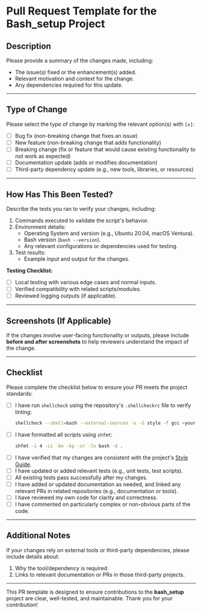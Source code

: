 # Pull Request Template for the Bash_setup Project

## Description

Please provide a summary of the changes made, including:
- The issue(s) fixed or the enhancement(s) added.
- Relevant motivation and context for the change.
- Any dependencies required for this update.

---

## Type of Change

Please select the type of change by marking the relevant option(s) with `[x]`:
- [ ] Bug fix (non-breaking change that fixes an issue)
- [ ] New feature (non-breaking change that adds functionality)
- [ ] Breaking change (fix or feature that would cause existing functionality to not work as expected)
- [ ] Documentation update (adds or modifies documentation)
- [ ] Third-party dependency update (e.g., new tools, libraries, or resources)

---

## How Has This Been Tested?

Describe the tests you ran to verify your changes, including:
1. Commands executed to validate the script's behavior.
2. Environment details:
   - Operating System and version (e.g., Ubuntu 20.04, macOS Ventura).
   - Bash version (`bash --version`).
   - Any relevant configurations or dependencies used for testing.
3. Test results:
   - Example input and output for the changes.

**Testing Checklist:**
- [ ] Local testing with various edge cases and normal inputs.
- [ ] Verified compatibility with related scripts/modules.
- [ ] Reviewed logging outputs (if applicable).

---

## Screenshots (If Applicable)

If the changes involve user-facing functionality or outputs, please include **before and after screenshots** to help reviewers understand the impact of the change.

---

## Checklist

Please complete the checklist below to ensure your PR meets the project standards:

- [ ] I have run `shellcheck` using the repository's `.shellcheckrc` file to verify linting:
  ```bash
  shellcheck --shell=bash --external-sources -x -S style -f gcc <your-script.sh>
  ```
- [ ] I have formatted all scripts using `shfmt`:
  ```bash
  shfmt -i 4 -ci -bn -kp -sr -ln bash -d .
  ```
- [ ] I have verified that my changes are consistent with the project's [Style Guide](./STYLEGUIDE.md).
- [ ] I have updated or added relevant tests (e.g., unit tests, test scripts).
- [ ] All existing tests pass successfully after my changes.
- [ ] I have added or updated documentation as needed, and linked any relevant PRs in related repositories (e.g., documentation or tools).
- [ ] I have reviewed my own code for clarity and correctness.
- [ ] I have commented on particularly complex or non-obvious parts of the code.

---

## Additional Notes

If your changes rely on external tools or third-party dependencies, please include details about:
1. Why the tool/dependency is required.
2. Links to relevant documentation or PRs in those third-party projects.

---

This PR template is designed to ensure contributions to the **bash_setup** project are clear, well-tested, and maintainable. Thank you for your contribution!

